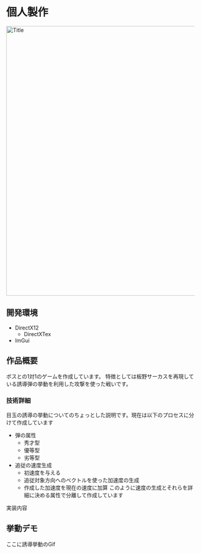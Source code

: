 # 個人製作

<img src="https://github.com/Hnaoyan/ReadMeAsset/blob/main/gifs/GameScreen.gif?raw=true" alt = Title Image width="720">

## 開発環境
- DirectX12
  - DirectXTex
- ImGui

## 作品概要
ボスとの1対1のゲームを作成しています。
特徴としては板野サーカスを再現している誘導弾の挙動を利用した攻撃を使った戦いです。

### 技術詳細

目玉の誘導の挙動についてのちょっとした説明です。現在は以下のプロセスに分けて作成しています
- 弾の属性
  - 秀才型
  - 優等型
  - 劣等型
- 追従の速度生成
  - 初速度を与える
  - 追従対象方向へのベクトルを使った加速度の生成
  - 作成した加速度を現在の速度に加算
このように速度の生成とそれらを詳細に決める属性で分離して作成しています

実装内容

## 挙動デモ

ここに誘導挙動のGif
